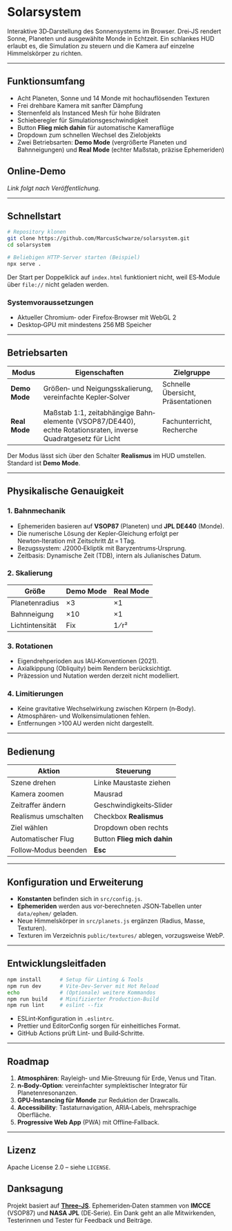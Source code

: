 # Solarsystem

Interaktive 3D‑Darstellung des Sonnensystems im Browser. Drei‑JS rendert Sonne, Planeten und ausgewählte Monde in Echtzeit. Ein schlankes HUD erlaubt es, die Simulation zu steuern und die Kamera auf einzelne Himmelskörper zu richten.

---

## Funktionsumfang

* Acht Planeten, Sonne und 14 Monde mit hochauflösenden Texturen
* Frei drehbare Kamera mit sanfter Dämpfung
* Sternenfeld als Instanced Mesh für hohe Bildraten
* Schieberegler für Simulationsgeschwindigkeit
* Button **Flieg mich dahin** für automatische Kameraflüge
* Dropdown zum schnellen Wechsel des Zielobjekts
* Zwei Betriebsarten: **Demo Mode** (vergrößerte Planeten und Bahnneigungen) und **Real Mode** (echter Maßstab, präzise Ephemeriden)

## Online‑Demo

*Link folgt nach Veröffentlichung.*

---

## Schnellstart

```bash
# Repository klonen
git clone https://github.com/MarcusSchwarze/solarsystem.git
cd solarsystem

# Beliebigen HTTP‑Server starten (Beispiel)
npx serve .
```

Der Start per Doppelklick auf `index.html` funktioniert nicht, weil ES‑Module über `file://` nicht geladen werden.

### Systemvoraussetzungen

* Aktueller Chromium‑ oder Firefox‑Browser mit WebGL 2
* Desktop‑GPU mit mindestens 256 MB Speicher

---

## Betriebsarten

| Modus         | Eigenschaften                                                                                                  | Zielgruppe                         |
| ------------- | -------------------------------------------------------------------------------------------------------------- | ---------------------------------- |
| **Demo Mode** | Größen‑ und Neigungsskalierung, vereinfachte Kepler‑Solver                                                     | Schnelle Übersicht, Präsentationen |
| **Real Mode** | Maßstab 1:1, zeitabhängige Bahn­elemente (VSOP87/DE440), echte Rotationsraten, inverse Quadratgesetz für Licht | Fachunterricht, Recherche          |

Der Modus lässt sich über den Schalter **Realismus** im HUD umstellen. Standard ist **Demo Mode**.

---

## Physikalische Genauigkeit

### 1. Bahnmechanik

* Ephemeriden basieren auf **VSOP87** (Planeten) und **JPL DE440** (Monde).
* Die numerische Lösung der Kepler‑Gleichung erfolgt per Newton‑Iteration mit Zeitschritt ∆t = 1 Tag.
* Bezugssystem: J2000‑Ekliptik mit Bary­zentrums‑Ursprung.
* Zeitbasis: Dynamische Zeit (TDB), intern als Julianisches Datum.

### 2. Skalierung

| Größe           | Demo Mode | Real Mode |
| --------------- | --------- | --------- |
| Planetenradius  | ×3        | ×1        |
| Bahnneigung     | ×10       | ×1        |
| Lichtintensität | Fix       | 1 ⁄ r²    |

### 3. Rotationen

* Eigendrehperioden aus IAU‑Konventionen (2021).
* Axialkippung (Obliquity) beim Rendern berücksichtigt.
* Präzession und Nutation werden derzeit nicht modelliert.

### 4. Limitierungen

* Keine gravitative Wechselwirkung zwischen Körpern (n‑Body).
* Atmosphären‑ und Wolken­simulationen fehlen.
* Entfernungen >100 AU werden nicht dargestellt.

---

## Bedienung

| Aktion               | Steuerung                   |
| -------------------- | --------------------------- |
| Szene drehen         | Linke Maustaste ziehen      |
| Kamera zoomen        | Mausrad                     |
| Zeitraffer ändern    | Geschwindigkeits‑Slider     |
| Realismus umschalten | Checkbox **Realismus**      |
| Ziel wählen          | Dropdown oben rechts        |
| Automatischer Flug   | Button **Flieg mich dahin** |
| Follow‑Modus beenden | **Esc**                     |

---

## Konfiguration und Erweiterung

* **Konstanten** befinden sich in `src/config.js`.
* **Ephemeriden** werden aus vor‑berechneten JSON‑Tabellen unter `data/ephem/` geladen.
* Neue Himmelskörper in `src/planets.js` ergänzen (Radius, Masse, Texturen).
* Texturen im Verzeichnis `public/textures/` ablegen, vorzugsweise WebP.

---

## Entwicklungsleitfaden

```bash
npm install      # Setup für Linting & Tools
npm run dev      # Vite‑Dev‑Server mit Hot Reload
echo             # (Optionale) weitere Kommandos
npm run build    # Minifizierter Production‑Build
npm run lint     # eslint --fix
```

* ESLint‑Konfiguration in `.eslintrc`.
* Prettier und EditorConfig sorgen für einheitliches Format.
* GitHub Actions prüft Lint‑ und Build‑Schritte.

---

## Roadmap

1. **Atmosphären**: Rayleigh‑ und Mie‑Streuung für Erde, Venus und Titan.
2. **n‑Body‑Option**: vereinfachter symplektischer Integrator für Planetenresonanzen.
3. **GPU‑Instancing für Monde** zur Reduktion der Drawcalls.
4. **Accessibility**: Tastaturnavigation, ARIA‑Labels, mehrsprachige Oberfläche.
5. **Progressive Web App** (PWA) mit Offline‑Fallback.

---

## Lizenz

Apache License 2.0 – siehe `LICENSE`.

## Danksagung

Projekt basiert auf **[Three‑JS](https://threejs.org)**. Ephemeriden‑Daten stammen von **IMCCE** (VSOP87) und **NASA JPL** (DE‑Serie). Ein Dank geht an alle Mitwirkenden, Testerinnen und Tester für Feedback und Beiträge.
